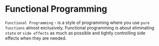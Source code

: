 # Functional Programming

`Functional Programming` - is a style of programming where you use `pure functions` almost exclusively. Functional programming is about eliminating  `state` or `side effects` as much as possible and tightly controlling side effects when they are needed. 
